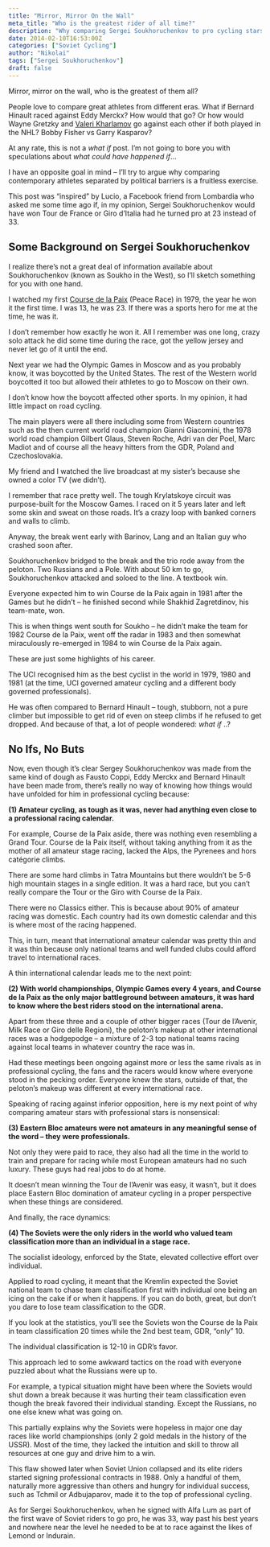```yaml
---
title: "Mirror, Mirror On the Wall"
meta_title: "Who is the greatest rider of all time?"
description: "Why comparing Sergei Soukhoruchenkov to pro cycling stars like Eddy Merckx and Bernard Hinault misses the mark. A look at the unique challenges and differences of amateur cycling behind the Iron Curtain."
date: 2014-02-10T16:53:00Z
categories: ["Soviet Cycling"]
author: "Nikolai"
tags: ["Sergei Soukhoruchenkov"]
draft: false
---
```


Mirror, mirror on the wall, who is the greatest of them all?

People love to compare great athletes from different eras. What if Bernard Hinault raced against Eddy Merckx? How would that go? Or how would Wayne Gretzky and [Valeri Kharlamov](https://en.wikipedia.org/wiki/Valeri_Kharlamov) go against each other if both played in the NHL? Bobby Fisher vs Garry Kasparov?

At any rate, this is not a *what if* post. I’m not going to bore you with speculations about *what could have happened if*...

I have an opposite goal in mind – I’ll try to argue why comparing contemporary athletes separated by political barriers is a fruitless exercise.

This post was “inspired” by Lucio, a Facebook friend from Lombardia who asked me some time ago if, in my opinion, Sergei Soukhoruchenkov would have won Tour de France or Giro d’Italia had he turned pro at 23 instead of 33.

## Some Background on Sergei Soukhoruchenkov

I realize there’s not a great deal of information available about Soukhoruchenkov (known as Soukho in the West), so I’ll sketch something for you with one hand.

I watched my first [Course de la Paix](https://en.wikipedia.org/wiki/Peace_Race) (Peace Race) in 1979, the year he won it the first time. I was 13, he was 23. If there was a sports hero for me at the time, he was it.

I don’t remember how exactly he won it. All I remember was one long, crazy solo attack he did some time during the race, got the yellow jersey and never let go of it until the end.

Next year we had the Olympic Games in Moscow and as you probably know, it was boycotted by the United States. The rest of the Western world boycotted it too but allowed their athletes to go to Moscow on their own.

I don’t know how the boycott affected other sports. In my opinion, it had little impact on road cycling.

The main players were all there including some from Western countries such as the then current world road champion Gianni Giacomini, the 1978 world road champion Gilbert Glaus, Steven Roche, Adri van der Poel, Marc Madiot and of course all the heavy hitters from the GDR, Poland and Czechoslovakia.

My friend and I watched the live broadcast at my sister’s because she owned a color TV (we didn’t).

I remember that race pretty well. The tough Krylatskoye circuit was purpose-built for the Moscow Games. I raced on it 5 years later and left some skin and sweat on those roads. It’s a crazy loop with banked corners and walls to climb.

Anyway, the break went early with Barinov, Lang and an Italian guy who crashed soon after.

Soukhoruchenkov bridged to the break and the trio rode away from the peloton. Two Russians and a Pole. With about 50 km to go, Soukhoruchenkov attacked and soloed to the line. A textbook win.

Everyone expected him to win Course de la Paix again in 1981 after the Games but he didn’t – he finished second while Shakhid Zagretdinov, his team-mate, won.

This is when things went south for Soukho – he didn’t make the team for 1982 Course de la Paix, went off the radar in 1983 and then somewhat miraculously re-emerged in 1984 to win Course de la Paix again.

These are just some highlights of his career.

The UCI recognised him as the best cyclist in the world in 1979, 1980 and 1981 (at the time, UCI governed amateur cycling and a different body governed professionals).

He was often compared to Bernard Hinault – tough, stubborn, not a pure climber but impossible to get rid of even on steep climbs if he refused to get dropped. And because of that, a lot of people wondered: *what if* ..?

## No Ifs, No Buts

Now, even though it’s clear Sergey Soukhoruchenkov was made from the same kind of dough as Fausto Coppi, Eddy Merckx and Bernard Hinault have been made from, there’s really no way of knowing how things would have unfolded for him in professional cycling because:

**(1) Amateur cycling, as tough as it was, never had anything even close to a professional racing calendar.**

For example, Course de la Paix aside, there was nothing even resembling a Grand Tour. Course de la Paix itself, without taking anything from it as the mother of all amateur stage racing, lacked the Alps, the Pyrenees and hors catégorie climbs.

There are some hard climbs in Tatra Mountains but there wouldn’t be 5-6 high mountain stages in a single edition. It was a hard race, but you can’t really compare the Tour or the Giro with Course de la Paix.

There were no Classics either. This is because about 90% of amateur racing was domestic. Each country had its own domestic calendar and this is where most of the racing happened.

This, in turn, meant that international amateur calendar was pretty thin and it was thin because only national teams and well funded clubs could afford travel to international races.

A thin international calendar leads me to the next point:

**(2) With world championships, Olympic Games every 4 years, and Course de la Paix as the only major battleground between amateurs, it was hard to know where the best riders stood on the international arena.**

Apart from these three and a couple of other bigger races (Tour de l’Avenir, Milk Race or Giro delle Regioni), the peloton’s makeup at other international races was a hodgepodge – a mixture of 2-3 top national teams racing against local teams in whatever country the race was in.

Had these meetings been ongoing against more or less the same rivals as in professional cycling, the fans and the racers would know where everyone stood in the pecking order. Everyone knew the stars, outside of that, the peloton’s makeup was different at every international race.

Speaking of racing against inferior opposition, here is my next point of why comparing amateur stars with professional stars is nonsensical:

**(3) Eastern Bloc amateurs were not amateurs in any meaningful sense of the word – they were professionals.**

Not only they were paid to race, they also had all the time in the world to train and prepare for racing while most European amateurs had no such luxury. These guys had real jobs to do at home.

It doesn’t mean winning the Tour de l’Avenir was easy, it wasn’t, but it does place Eastern Bloc domination of amateur cycling in a proper perspective when these things are considered.

And finally, the race dynamics:

**(4) The Soviets were the only riders in the world who valued team classification more than an individual in a stage race.**

The socialist ideology, enforced by the State, elevated collective effort over individual.

Applied to road cycling, it meant that the Kremlin expected the Soviet national team to chase team classification first with individual one being an icing on the cake if or when it happens. If you can do both, great, but don’t you dare to lose team classification to the GDR.

If you look at the statistics, you’ll see the Soviets won the Course de la Paix in team classification 20 times while the 2nd best team, GDR, “only” 10.

The individual classification is 12-10 in GDR’s favor.

This approach led to some awkward tactics on the road with everyone puzzled about what the Russians were up to.

For example, a typical situation might have been where the Soviets would shut down a break because it was hurting their team classification even though the break favored their individual standing. Except the Russians, no one else knew what was going on.

This partially explains why the Soviets were hopeless in major one day races like world championships (only 2 gold medals in the history of the USSR). Most of the time, they lacked the intuition and skill to throw all resources at one guy and drive him to a win.

This flaw showed later when Soviet Union collapsed and its elite riders started signing professional contracts in 1988. Only a handful of them, naturally more aggressive than others and hungry for individual success, such as Tchmil or Adbujaparov, made it to the top of professional cycling.

As for Sergei Soukhoruchenkov, when he signed with Alfa Lum as part of the first wave of Soviet riders to go pro, he was 33, way past his best years and nowhere near the level he needed to be at to race against the likes of Lemond or Indurain.